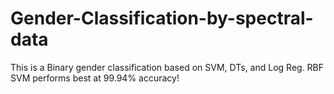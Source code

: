 # Gender-Classification-by-spectral-data
This is a Binary gender classification based on SVM, DTs, and Log Reg. RBF SVM performs best at 99.94% accuracy!
